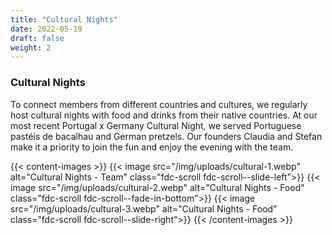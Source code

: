 ```yaml
---
title: "Cultural Nights"
date: 2022-05-19
draft: false
weight: 2
---
```

### Cultural Nights

To connect members from different countries and cultures, we regularly host cultural nights with food and drinks from their native countries. At our most recent Portugal x Germany Cultural Night, we served Portuguese pastéis de bacalhau and German pretzels. Our founders Claudia and Stefan make it a priority to join the fun and enjoy the evening with the team.

{{< content-images >}}
  {{< image src="/img/uploads/cultural-1.webp" alt="Cultural Nights - Team" class="fdc-scroll fdc-scroll--slide-left">}}
  {{< image src="/img/uploads/cultural-2.webp" alt="Cultural Nights - Food" class="fdc-scroll fdc-scroll--fade-in-bottom">}}
  {{< image src="/img/uploads/cultural-3.webp" alt="Cultural Nights - Food" class="fdc-scroll fdc-scroll--slide-right">}}
{{< /content-images >}}